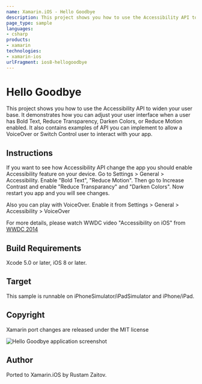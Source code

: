 ```yaml
---
name: Xamarin.iOS - Hello Goodbye
description: This project shows you how to use the Accessibility API to widen your user base. It demonstrates how you can adjust your user interface when a user...
page_type: sample
languages:
- csharp
products:
- xamarin
technologies:
- xamarin-ios
urlFragment: ios8-hellogoodbye
---
```

# Hello Goodbye
This project shows you how to use the Accessibility API to widen your user base.
It demonstrates how you can adjust your user interface when a user has Bold Text, Reduce Transparency, Darken Colors, or Reduce Motion enabled.
It also contains examples of API you can implement to allow a VoiceOver or Switch Control user to interact with your app.

## Instructions

If you want to see how Accessibility API change the app you should enable Accessibility feature on your device.
Go to Settings > General > Accessibility. Enable "Bold Text", "Reduce Motion". Then go to Increase Contrast and enable "Reduce Transparancy" and "Darken Colors". Now restart you app and you will see changes.

Also you can play with VoiceOver. Enable it from Settings > General > Accessibility > VoiceOver

For more details, please watch WWDC video "Accessibility on iOS" from [WWDC 2014](https://developer.apple.com/videos/wwdc/2014/)

## Build Requirements

Xcode 5.0 or later, iOS 8 or later.

## Target

This sample is runnable on iPhoneSimulator/iPadSimulator and iPhone/iPad.

## Copyright

Xamarin port changes are released under the MIT license

![Hello Goodbye application screenshot](Screenshots/MatchesScreen.png "Hello Goodbye application screenshot")

## Author

Ported to Xamarin.iOS by Rustam Zaitov.
